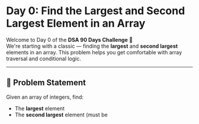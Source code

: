 # Day 0: Find the Largest and Second Largest Element in an Array

Welcome to Day 0 of the **DSA 90 Days Challenge** 🚀  
We're starting with a classic — finding the **largest** and **second largest** elements in an array. This problem helps you get comfortable with array traversal and conditional logic.

---

## 📌 Problem Statement

Given an array of integers, find:
- The **largest** element
- The **second largest** element (must be
